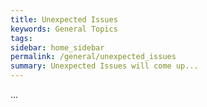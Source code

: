 ```yaml
---
title: Unexpected Issues
keywords: General Topics
tags:
sidebar: home_sidebar
permalink: /general/unexpected_issues
summary: Unexpected Issues will come up...
---
```


...